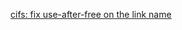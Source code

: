[cifs: fix use-after-free on the link name](https://patchwork.kernel.org/project/cifs-client/patch/20221104074441.634677-1-chenxiaosong2@huawei.com/)